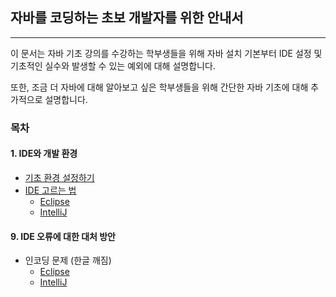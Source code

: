 ## 자바를 코딩하는 초보 개발자를 위한 안내서
<hr>
이 문서는 자바 기초 강의를 수강하는 학부생들을 위해 자바 설치 기본부터 IDE 설정 및 기초적인 실수와 발생할 수 있는 예외에 대해 설명합니다.

또한, 조금 더 자바에 대해 알아보고 싶은 학부생들을 위해 간단한 자바 기초에 대해 추가적으로 설명합니다.

### 목차

#### 1. IDE와 개발 환경
- [기초 환경 설정하기](parts/01_setting_java.md)
- [IDE 고르는 법]()
  - [Eclipse]()
  - [IntelliJ]()


#### 9. IDE 오류에 대한 대처 방안

- 인코딩 문제 (한글 깨짐)
  - [Eclipse]()
  - [IntelliJ]()